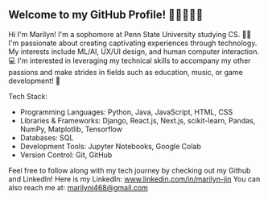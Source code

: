 ## Welcome to my GitHub Profile! 👩‍💻👾💜✨
<!--
**marilyn987/marilyn987** is a ✨ _special_ ✨ repository because its `README.md` (this file) appears on your GitHub profile.

Here are some ideas to get you started:

- 🔭 I’m currently working on ...
- 🌱 I’m currently learning ...
- 👯 I’m looking to collaborate on ...
- 🤔 I’m looking for help with ...
- 💬 Ask me about ...
- 📫 How to reach me: ...
- 😄 Pronouns: ...
- ⚡ Fun fact: ...
-->
Hi I'm Marilyn! I'm a sophomore at Penn State University studying CS. 👩‍💻
I'm passionate about creating captivating experiences through technology. My interests include ML/AI, UX/UI design, and human computer interaction. 💻
I'm interested in leveraging my technical skills to accompany my other passions and make strides in fields such as education, music, or game development! 👾

Tech Stack:
* Programming Languages: Python, Java, JavaScript, HTML, CSS 
* Libraries & Frameworks: Django, React.js, Next.js, scikit-learn, Pandas, NumPy, Matplotlib, Tensorflow
* Databases: SQL
* Development Tools: Jupyter Notebooks, Google Colab
* Version Control: Git, GitHub

Feel free to follow along with my tech journey by checking out my Github and LinkedIn!
Here is my LinkedIn: www.linkedin.com/in/marilyn-jin 
You can also reach me at: marilynj468@gmail.com
